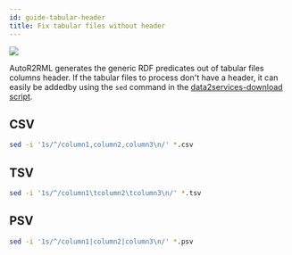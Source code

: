 ```yaml
---
id: guide-tabular-header
title: Fix tabular files without header
---
```


![](/data2services/img/csv-logo.png)

AutoR2RML generates the generic RDF predicates out of tabular files columns header. If the tabular files to process don't have a header, it can easily be addedby using the `sed` command in the [data2services-download script](https://github.com/MaastrichtU-IDS/data2services-download/blob/master/datasets/TEMPLATE/download.sh#L75:L79).

## CSV

```bash
sed -i '1s/^/column1,column2,column3\n/' *.csv
```

## TSV

```bash
sed -i '1s/^/column1\tcolumn2\tcolumn3\n/' *.tsv
```

## PSV

```bash
sed -i '1s/^/column1|column2|column3\n/' *.psv
```